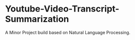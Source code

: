 # Youtube-Video-Transcript-Summarization
A Minor Project build based on Natural Language Processing.
